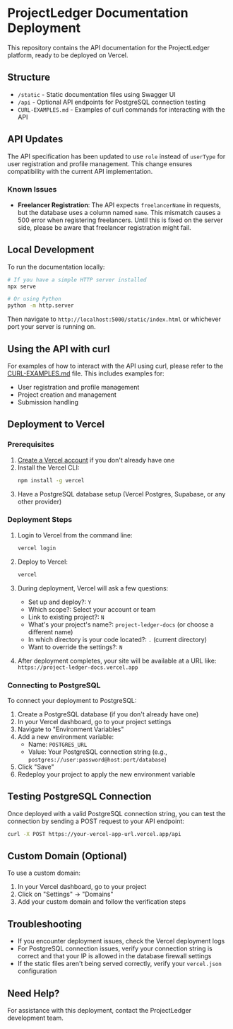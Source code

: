 # ProjectLedger Documentation Deployment

This repository contains the API documentation for the ProjectLedger platform, ready to be deployed on Vercel.

## Structure

- `/static` - Static documentation files using Swagger UI
- `/api` - Optional API endpoints for PostgreSQL connection testing
- `CURL-EXAMPLES.md` - Examples of curl commands for interacting with the API

## API Updates

The API specification has been updated to use `role` instead of `userType` for user registration and profile management. This change ensures compatibility with the current API implementation.

### Known Issues

- **Freelancer Registration**: The API expects `freelancerName` in requests, but the database uses a column named `name`. This mismatch causes a 500 error when registering freelancers. Until this is fixed on the server side, please be aware that freelancer registration might fail.

## Local Development

To run the documentation locally:

```bash
# If you have a simple HTTP server installed
npx serve

# Or using Python
python -m http.server
```

Then navigate to `http://localhost:5000/static/index.html` or whichever port your server is running on.

## Using the API with curl

For examples of how to interact with the API using curl, please refer to the [CURL-EXAMPLES.md](./CURL-EXAMPLES.md) file. This includes examples for:

- User registration and profile management
- Project creation and management
- Submission handling

## Deployment to Vercel

### Prerequisites

1. [Create a Vercel account](https://vercel.com/signup) if you don't already have one
2. Install the Vercel CLI:
   ```bash
   npm install -g vercel
   ```
3. Have a PostgreSQL database setup (Vercel Postgres, Supabase, or any other provider)

### Deployment Steps

1. Login to Vercel from the command line:
   ```bash
   vercel login
   ```

2. Deploy to Vercel:
   ```bash
   vercel
   ```

3. During deployment, Vercel will ask a few questions:
   - Set up and deploy?: `Y`
   - Which scope?: Select your account or team
   - Link to existing project?: `N`
   - What's your project's name?: `project-ledger-docs` (or choose a different name)
   - In which directory is your code located?: `.` (current directory)
   - Want to override the settings?: `N`

4. After deployment completes, your site will be available at a URL like: `https://project-ledger-docs.vercel.app`

### Connecting to PostgreSQL

To connect your deployment to PostgreSQL:

1. Create a PostgreSQL database (if you don't already have one)
2. In your Vercel dashboard, go to your project settings
3. Navigate to "Environment Variables"
4. Add a new environment variable:
   - Name: `POSTGRES_URL`
   - Value: Your PostgreSQL connection string (e.g., `postgres://user:password@host:port/database`)
5. Click "Save"
6. Redeploy your project to apply the new environment variable

## Testing PostgreSQL Connection

Once deployed with a valid PostgreSQL connection string, you can test the connection by sending a POST request to your API endpoint:

```bash
curl -X POST https://your-vercel-app-url.vercel.app/api
```

## Custom Domain (Optional)

To use a custom domain:

1. In your Vercel dashboard, go to your project
2. Click on "Settings" → "Domains"
3. Add your custom domain and follow the verification steps

## Troubleshooting

- If you encounter deployment issues, check the Vercel deployment logs
- For PostgreSQL connection issues, verify your connection string is correct and that your IP is allowed in the database firewall settings
- If the static files aren't being served correctly, verify your `vercel.json` configuration

## Need Help?

For assistance with this deployment, contact the ProjectLedger development team. 